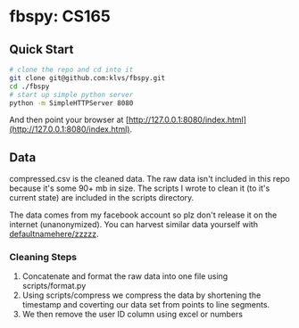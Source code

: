# fbspy: CS165

## Quick Start

```bash
# clone the repo and cd into it
git clone git@github.com:klvs/fbspy.git
cd ./fbspy
# start up simple python server
python -m SimpleHTTPServer 8080
```

And then point your browser at [http://127.0.0.1:8080/index.html](http://127.0.0.1:8080/index.html).

## Data

compressed.csv is the cleaned data. The raw data isn't included in this repo because it's some 90+ mb in size. The scripts I wrote to clean it (to it's current state) are included in the scripts directory.

The data comes from my facebook account so plz don't release it on the internet (unanonymized). You can harvest similar data yourself with [defaultnamehere/zzzzz](https://github.com/defaultnamehere/zzzzz). 

### Cleaning Steps
1. Concatenate and format the raw data into one file using scripts/format.py 
2. Using scripts/compress we compress the data by shortening the timestamp and coverting our data set from points to line segments.
3. We then remove the user ID column using excel or numbers